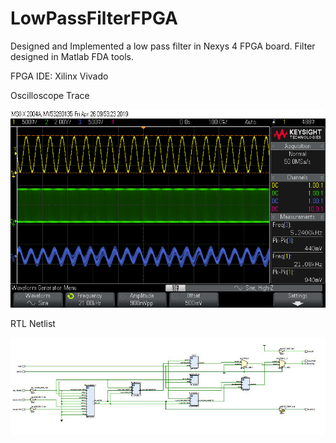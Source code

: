 # LowPassFilterFPGA
Designed and Implemented a low pass filter in Nexys 4 FPGA board. 
Filter designed in Matlab FDA tools.

FPGA IDE: Xilinx Vivado

Oscilloscope Trace

![alt text](https://github.com/splAcharya/LowPassFilterFPGA/blob/master/lpfFPGA/OscopeTrace/12.png)


RTL Netlist

![alt text](https://github.com/splAcharya/LowPassFilterFPGA/blob/master/lpfFPGA/OscopeTrace/elaboratedDesigbn.JPG)
